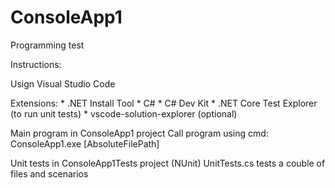 # ConsoleApp1
Programming test

Instructions:

Usign Visual Studio Code

Extensions:
	* .NET Install Tool
	* C#
	* C# Dev Kit
	* .NET Core Test Explorer (to run unit tests)
	* vscode-solution-explorer (optional)

Main program in ConsoleApp1 project
	Call program using cmd: ConsoleApp1.exe [AbsoluteFilePath]

Unit tests in ConsoleApp1Tests project (NUnit)
	UnitTests.cs tests a couble of files and scenarios
